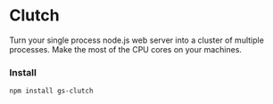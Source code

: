 Clutch
===

Turn your single process node.js web server into a cluster of multiple processes. Make the most of the CPU cores on your machines.

### Install

`npm install gs-clutch`
